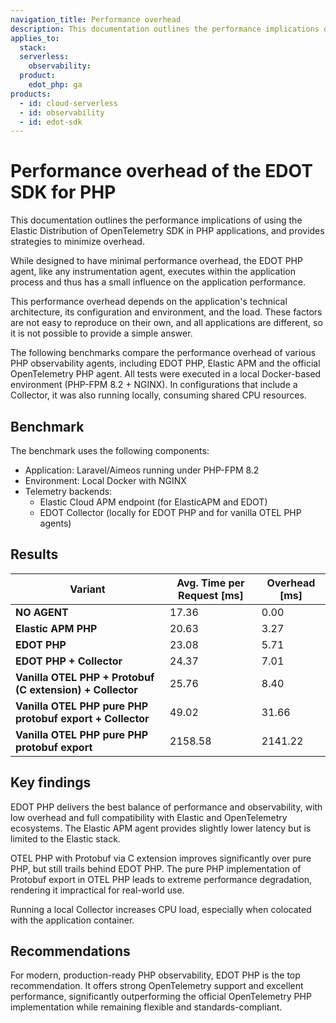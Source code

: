 ```yaml
---
navigation_title: Performance overhead
description: This documentation outlines the performance implications of using the Elastic Distribution of OpenTelemetry SDK in PHP applications and provides strategies to minimize overhead.
applies_to:
  stack:
  serverless:
    observability:
  product:
    edot_php: ga
products:
  - id: cloud-serverless
  - id: observability
  - id: edot-sdk
---
```


# Performance overhead of the EDOT SDK for PHP

This documentation outlines the performance implications of using the Elastic Distribution of OpenTelemetry SDK in PHP applications, and provides strategies to minimize overhead.

While designed to have minimal performance overhead, the EDOT PHP agent, like any instrumentation agent, executes within the application process and thus has a small influence on the application performance. 

This performance overhead depends on the application's technical architecture, its configuration and environment, and the load. These factors are not easy to reproduce on their own, and all applications are different, so it is not possible to provide a simple answer.

The following benchmarks compare the performance overhead of various PHP observability agents, including EDOT PHP, Elastic APM and the official OpenTelemetry PHP agent. All tests were executed in a local Docker-based environment (PHP-FPM 8.2 + NGINX). In configurations that include a Collector, it was also running locally, consuming shared CPU resources.

## Benchmark

The benchmark uses the following components:

- Application: Laravel/Aimeos running under PHP-FPM 8.2
- Environment: Local Docker with NGINX
- Telemetry backends:
  - Elastic Cloud APM endpoint (for ElasticAPM and EDOT)
  - EDOT Collector (locally for EDOT PHP and for vanilla OTEL PHP agents)

## Results

| Variant                                                   | Avg. Time per Request [ms] | Overhead [ms] |
| --------------------------------------------------------- | -------------------------- | ------------- |
| **NO AGENT**                                              | 17.36                      | 0.00          |
| **Elastic APM PHP**                                       | 20.63                      | 3.27          |
| **EDOT PHP**                                              | 23.08                      | 5.71          |
| **EDOT PHP + Collector**                                  | 24.37                      | 7.01          |
| **Vanilla OTEL PHP + Protobuf (C extension) + Collector** | 25.76                      | 8.40          |
| **Vanilla OTEL PHP pure PHP protobuf export + Collector** | 49.02                      | 31.66         |
| **Vanilla OTEL PHP pure PHP protobuf export**             | 2158.58                    | 2141.22       |

## Key findings

EDOT PHP delivers the best balance of performance and observability, with low overhead and full compatibility with Elastic and OpenTelemetry ecosystems. The Elastic APM agent provides slightly lower latency but is limited to the Elastic stack.

OTEL PHP with Protobuf via C extension improves significantly over pure PHP, but still trails behind EDOT PHP. The pure PHP implementation of Protobuf export in OTEL PHP leads to extreme performance degradation, rendering it impractical for real-world use.

 Running a local Collector increases CPU load, especially when colocated with the application container.

## Recommendations

For modern, production-ready PHP observability, EDOT PHP is the top recommendation. It offers strong OpenTelemetry support and excellent performance, significantly outperforming the official OpenTelemetry PHP implementation while remaining flexible and standards-compliant.